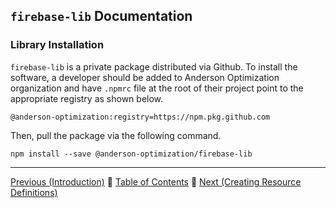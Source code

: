 ## `firebase-lib` Documentation

### Library Installation

`firebase-lib` is a private package distributed via Github.  To install the
software, a developer should be added to Anderson Optimization organization and
have `.npmrc` file at the root of their project point to the appropriate
registry as shown below.

```
@anderson-optimization:registry=https://npm.pkg.github.com
```

Then, pull the package via the following command.

```
npm install --save @anderson-optimization/firebase-lib
```
---

[Previous (Introduction)](../../introduction.md) :palm_tree:
[Table of Contents](../../../README.md) :palm_tree:
[Next (Creating Resource Definitions)](./02-creating-resource-definitions.md)
